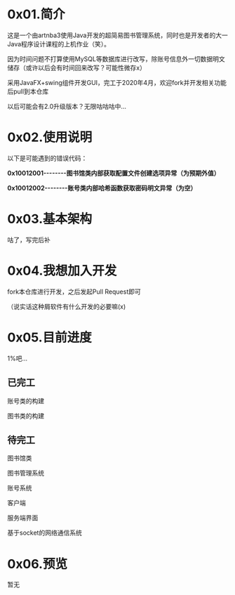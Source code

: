 # 0x01.简介

这是一个由artnba3使用Java开发的超简易图书管理系统，同时也是开发者的大一Java程序设计课程的上机作业（笑）。

因为时间问题不打算使用MySQL等数据库进行改写，除账号信息外一切数据明文储存（或许以后会有时间回来改写？可能性微存x）

采用JavaFX+swing组件开发GUI，完工于2020年4月，欢迎fork并开发相关功能后pull到本仓库

以后可能会有2.0升级版本？无限咕咕咕中...

# 0x02.使用说明

以下是可能遇到的错误代码：

**0x10012001--------图书馆类内部获取配置文件创建选项异常（为预期外值）**

**0x10012002--------账号类内部哈希函数获取密码明文异常（为空）**



# 0x03.基本架构

咕了，写完后补

# 0x04.我想加入开发

fork本仓库进行开发，之后发起Pull Request即可

（说实话这种屑软件有什么开发的必要嘛(x)

# 0x05.目前进度

1%吧...

## 已完工

账号类的构建

图书类的构建

## 待完工

图书馆类

图书管理系统

账号系统

客户端

服务端界面

基于socket的网络通信系统

# 0x06.预览

暂无





